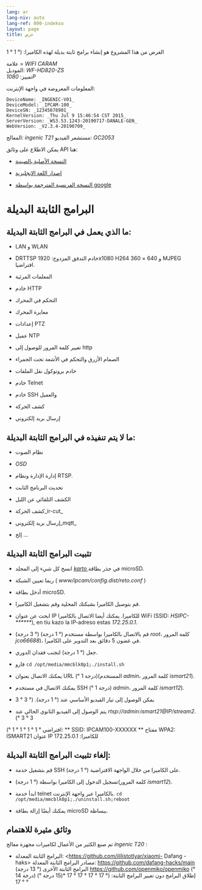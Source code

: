 ```yaml
---
lang: ar
lang-niv: auto
lang-ref: 000-indekso
layout: page
title: عرض
---
```


الغرض من هذا المشروع هو إنشاء برامج ثابتة بديلة لهذه الكاميرا: (° 1 ° 1

علامة = _WIFI CARAM_  
الموديل: _WF-HD820-ZS_  
تمييز: _1080P_

المعلومات المعروضة في واجهة الإنترنت:
```
DeviceName: _INGENIC-V01_
DeviceModel: _IPCAM-100_
DeviceSN: _12345678901_
KernelVersion: _Thu Jul 9 15:46:54 CST 2015_
ServerVersion: _WS3.53.1243-20190717-DANALE-GEN_
WebVersion: _V2.3.4-20190709_
```

المعالج: _ingenic T21_
مستشعر الفيديو: _GC2053_

يمكن الاطلاع على وثائق API هنا:  
* [النسخة الأصلية بالصينية](../zh/includes.zh/html/)


* [إصدار اللغة الإنجليزية](../en/includes.en/html/)


* [النسخة الفرنسية المترجمة بواسطة google](../fr/includes.fr/html/)



# البرامج الثابتة البديلة

## ما الذي يعمل في البرامج الثابتة البديلة:

* LAN و WLAN


* DRTTSP خادم التدفق المزدوج: 1920x1080 H264 و 640 × 360 MJPEG افتراضيا.


* المعلمات المرئية


* خادم HTTP


* التحكم في المحرك


* معايرة المحرك


* إعدادات PTZ


* عميل NTP


* تغيير كلمة المرور للوصول إلى http


* الصمام الأزرق والتحكم في الأشعة تحت الحمراء


* خادم بروتوكول نقل الملفات


* خادم Telnet


* خادم SSH والعميل


* كشف الحركة


* إرسال بريد إلكتروني



## ما لا يتم تنفيذه في البرامج الثابتة البديلة:

* نظام الصوت


* _OSD_


* إدارة الإدارة ونظام RTSP.


* تحديث البرنامج الثابت


* الكشف التلقائي عن الليل


* كشف الحركة_ir-cut_


* إرسال بريد إلكتروني_mqtt_


* إلخ ...



## تثبيت البرامج الثابتة البديلة

* انسخ كل شيء إلى المجلد [ _karto_ ](https://github.com/jmichault/ipcam-100/tree/master/karto) في جذر بطاقة microSD.


* ربما تعيين الشبكة ( _www/ipcam/config.dist/reto.conf_ )


* أدخل بطاقة microSD.


* قم بتوصيل الكاميرا بشبكتك المحلية وقم بتشغيل الكاميرا.


* ابحث عن عنوان IP للكاميرا. يمكنك أيضا الاتصال بالكاميرا WiFi (SSID: _HSIPC-******_), en tiu kazo la IP-adreso estas _172.25.0.1_.


* قم بالاتصال بالكاميرا بواسطة مستخدم (° 1 درجة) (° 3 درجة) _root_، كلمة المرور _jco66688_)، في غضون 5 دقائق بعد التدوير على الكاميرا.


* جعل (° 1 درجة) لتجنب فقدان الدوري.


* فارو `cd /opt/media/mmcblk0p1;./install.sh`


* يمكنك الاتصال بعنوان URL (° 1 درجة)(المستخدم _admin_، كلمة المرور _ismart21_).


* يمكنك الاتصال في مستخدم SSH (° 1 درجة) _admin_، كلمة المرور _ismart12_).


* يمكن الوصول إلى تيار الفيديو الأساسي عند (° 1 درجة). (° 3 ° 3


* يتم الوصول إلى الفيديو الثانوي الحالي عند _rtsp://admin:ismart21@IP/stream2_. (° 3 ° 3


(° 1 ° 1 ° 1 ° 1 ° افتراضي:
** SSID: IPCAM100-XXXXXX
** مفتاح WPA2: ISMART21
عنوان IP للكاميرا: 172.25.0.1

## إلغاء تثبيت البرامج الثابتة البديلة:

* قم بتشغيل خدمة SSH على الكاميرا من خلال الواجهة الافتراضية (° 1 درجة).


* تسجيل الدخول إلى الكاميرا بواسطة (° 1 درجة)(كلمة المرور _ismart12_).


* ابدأ خدمة telnet بالكاميرا عبر واجهة الإنترنت. `cd /opt/media/mmcblk0p1;./uninstall.sh;reboot`



* يمكنك أيضًا إزالة بطاقة microSD ببساطة.



## وثائق مثيرة للاهتمام

تم صنع الكثير من الأعمال لكاميرات مجهزة معالج _ingenic T20_ :
* البرامج الثابتة المعدلة: <https://github.com/ilílístotlyar/xiaomi- Dafang -haks>
مصادر البرامج الثابتة المعدلة: <https://github.com/dafang-hacks/main>
البرامج الثابتة الأخرى (° 13 درجة) https://github.com/openmiko/openmiko (° 14 درجة) (° 15 درجة)* إطلاق البرامج دون تغيير البرامج الثابتة: (° 17 ° 17 ° 17 ° 17 ° 17 °

